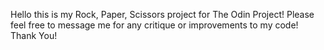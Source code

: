 Hello this is my Rock, Paper, Scissors project for The Odin Project!
Please feel free to message me for any critique or improvements to my code!
Thank You!